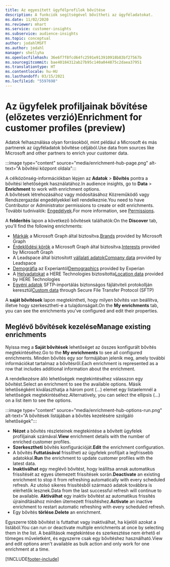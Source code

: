 ```yaml
---
title: Az egyesített ügyfélprofilok bővítése
description: A funkciók segítségével bővítheti az ügyféladatokat.
ms.date: 11/02/2020
ms.reviewer: mhart
ms.service: customer-insights
ms.subservice: audience-insights
ms.topic: conceptual
author: jodahlMSFT
ms.author: jodahl
manager: shellyha
ms.openlocfilehash: 36e6f7f8fcd64fc2591e913910918b83bf27567b
ms.sourcegitcommit: bae40184312ab27b95c140a044875c2daea37951
ms.translationtype: HT
ms.contentlocale: hu-HU
ms.lasthandoff: 03/15/2021
ms.locfileid: "5597698"
---
```

# <a name="enrichment-for-customer-profiles-preview"></a><span data-ttu-id="cbba6-103">Az ügyfelek profiljainak bővítése (előzetes verzió)</span><span class="sxs-lookup"><span data-stu-id="cbba6-103">Enrichment for customer profiles (preview)</span></span>

<span data-ttu-id="cbba6-104">Adatok felhasználása olyan forrásokból, mint például a Microsoft és más partnerek az ügyféladatok bővítése céljából.</span><span class="sxs-lookup"><span data-stu-id="cbba6-104">Use data from sources like Microsoft and other partners to enrich your customer data.</span></span>

:::image type="content" source="media/enrichment-hub-page.png" alt-text="A bővítési központ oldala":::

<span data-ttu-id="cbba6-106">A célközönség-információkban lépjen az **Adatok** > **Bővítés** pontra a bővítési lehetőségek használatához.</span><span class="sxs-lookup"><span data-stu-id="cbba6-106">In audience insights, go to **Data** > **Enrichment** to work with enrichment options.</span></span>    
<span data-ttu-id="cbba6-107">A bővítések létrehozásához vagy módosításához Közreműködő vagy Rendszergazdai engedélyekkel kell rendelkeznie.</span><span class="sxs-lookup"><span data-stu-id="cbba6-107">You need to have Contributor or Administrator permissions to create or edit enrichments.</span></span> <span data-ttu-id="cbba6-108">További tudnivalók: [Engedélyek](permissions.md).</span><span class="sxs-lookup"><span data-stu-id="cbba6-108">For more information, see [Permissions](permissions.md).</span></span>

<span data-ttu-id="cbba6-109">A **felderítés** lapon a következő bővítések találhatók:</span><span class="sxs-lookup"><span data-stu-id="cbba6-109">On the **Discover** tab, you'll find the following enrichments:</span></span>

- <span data-ttu-id="cbba6-110">[Márkák](enrichment-microsoft-graph.md) a Microsoft Graph által biztosítva.</span><span class="sxs-lookup"><span data-stu-id="cbba6-110">[Brands](enrichment-microsoft-graph.md) provided by Microsoft Graph</span></span>
- <span data-ttu-id="cbba6-111">[Érdeklődési körök](enrichment-microsoft-graph.md) a Microsoft Graph által biztosítva.</span><span class="sxs-lookup"><span data-stu-id="cbba6-111">[Interests](enrichment-microsoft-graph.md) provided by Microsoft Graph</span></span>
- <span data-ttu-id="cbba6-112">A Leadspace által biztosított [vállalati adatok](enrichment-leadspace.md)</span><span class="sxs-lookup"><span data-stu-id="cbba6-112">[Company data](enrichment-leadspace.md) provided by Leadspace</span></span>
- <span data-ttu-id="cbba6-113">[Demográfia](enrichment-experian.md) az Experiantól</span><span class="sxs-lookup"><span data-stu-id="cbba6-113">[Demographics](enrichment-experian.md) provided by Experian</span></span>
- <span data-ttu-id="cbba6-114">A [Helyadatokat](enrichment-here.md) a HERE Technologies biztosította</span><span class="sxs-lookup"><span data-stu-id="cbba6-114">[Location data](enrichment-here.md) provided by HERE Technologies</span></span>
- <span data-ttu-id="cbba6-115">[Egyéni adatok](enrichment-SFTP-custom-import.md) SFTP-importálás biztonságos fájlátviteli protokollján keresztül</span><span class="sxs-lookup"><span data-stu-id="cbba6-115">[Custom data](enrichment-SFTP-custom-import.md) through Secure File Transfer Protocol (SFTP)</span></span>

<span data-ttu-id="cbba6-116">A **saját bővítések** lapon megtekintheti, hogy milyen bővítés van beállítva, illetve hogy szerkesztheti-e a tulajdonságait.</span><span class="sxs-lookup"><span data-stu-id="cbba6-116">On the **My enrichments** tab, you can see the enrichments you've configured and edit their properties.</span></span>

## <a name="manage-existing-enrichments"></a><span data-ttu-id="cbba6-117">Meglévő bővítések kezelése</span><span class="sxs-lookup"><span data-stu-id="cbba6-117">Manage existing enrichments</span></span>

<span data-ttu-id="cbba6-118">Nyissa meg a **Saját bővítések** lehetőséget az összes konfigurált bővítés megtekintéséhez.</span><span class="sxs-lookup"><span data-stu-id="cbba6-118">Go to the **My enrichments** to see all configured enrichments.</span></span> <span data-ttu-id="cbba6-119">Minden bővítés egy sor formájában jelenik meg, amely további információkat tartalmaz a bővítésről.</span><span class="sxs-lookup"><span data-stu-id="cbba6-119">Each enrichment is represented as a row that includes additional information about the enrichment.</span></span>

<span data-ttu-id="cbba6-120">A rendelkezésre álló lehetőségek megtekintéséhez válasszon egy bővítést.</span><span class="sxs-lookup"><span data-stu-id="cbba6-120">Select an enrichment to see the available options.</span></span> <span data-ttu-id="cbba6-121">Másik lehetőségként kiválaszthatja a három pont (…) elemet egy listaelemnél a lehetőségek megtekintéséhez.</span><span class="sxs-lookup"><span data-stu-id="cbba6-121">Alternatively, you can select the ellipsis (...) on a list item to see the options.</span></span>

:::image type="content" source="media/enrichment-hub-options-run.png" alt-text="A bővítések listájában a bővítés kezelésére szolgáló lehetőségek":::

- <span data-ttu-id="cbba6-123">**Nézet** a bővítés részleteinek megtekintése a bővített ügyfelek profiljainak számával.</span><span class="sxs-lookup"><span data-stu-id="cbba6-123">**View** enrichment details with the number of enriched customer profiles.</span></span>
- <span data-ttu-id="cbba6-124">**Szerkesztheti** bővítés konfigurációját.</span><span class="sxs-lookup"><span data-stu-id="cbba6-124">**Edit** the enrichment configuration.</span></span>
- <span data-ttu-id="cbba6-125">A bővítés **Futtatásával** frissítheti az ügyfelek profiljait a legfrissebb adatokkal.</span><span class="sxs-lookup"><span data-stu-id="cbba6-125">**Run** the enrichment to update customer profiles with the latest data.</span></span>
- <span data-ttu-id="cbba6-126">**Inaktiválhat** egy meglévő bővítést, hogy leállítsa annak automatikus frissítését az egyes ütemezett frissítések során.</span><span class="sxs-lookup"><span data-stu-id="cbba6-126">**Deactivate** an existing enrichment to stop it from refreshing automatically with every scheduled refresh.</span></span> <span data-ttu-id="cbba6-127">Az utolsó sikeres frissítésből származó adatok továbbra is elérhetők lesznek.</span><span class="sxs-lookup"><span data-stu-id="cbba6-127">Data from the last successful refresh will continue to be available.</span></span> <span data-ttu-id="cbba6-128">**Aktiválhat** egy inaktív bővítést az automatikus frissítés újraindításához minden ütemezett frissítéshez.</span><span class="sxs-lookup"><span data-stu-id="cbba6-128">**Activate** an inactive enrichment to restart automatic refreshing with every scheduled refresh.</span></span>
- <span data-ttu-id="cbba6-129">Egy bővítés **törlése**.</span><span class="sxs-lookup"><span data-stu-id="cbba6-129">**Delete** an enrichment.</span></span>

<span data-ttu-id="cbba6-130">Egyszerre több bővítést is futtathat vagy inaktiválhat, ha kijelöli azokat a listából.</span><span class="sxs-lookup"><span data-stu-id="cbba6-130">You can run or deactivate multiple enrichments at once by selecting them in the list.</span></span> <span data-ttu-id="cbba6-131">A beállítások megtekintése és szerkesztése nem érhető el tömeges műveletként, és egyszerre csak egy bővítéshez használható.</span><span class="sxs-lookup"><span data-stu-id="cbba6-131">View and edit options aren't available as bulk action and only work for one enrichment at a time.</span></span>


[!INCLUDE[footer-include](../includes/footer-banner.md)]
